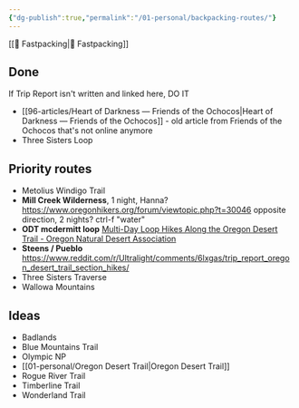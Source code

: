 ```yaml
---
{"dg-publish":true,"permalink":"/01-personal/backpacking-routes/"}
---
```



[[📘 Fastpacking\|📘 Fastpacking]]

## Done

If Trip Report isn't written and linked here, DO IT

* [[96-articles/Heart of Darkness — Friends of the Ochocos\|Heart of Darkness — Friends of the Ochocos]] - old article from Friends of the Ochocos that's not online anymore
* Three Sisters Loop

## Priority routes

* Metolius Windigo Trail
* **Mill Creek Wilderness**, 1 night, Hanna? https://www.oregonhikers.org/forum/viewtopic.php?t=30046 opposite direction, 2 nights? ctrl-f "water"
* **ODT mcdermitt loop** [Multi-Day Loop Hikes Along the Oregon Desert Trail - Oregon Natural Desert Association](https://onda.org/2021/08/oregon-desert-trail-loop-hikes/)
* **Steens / Pueblo** https://www.reddit.com/r/Ultralight/comments/6lxgas/trip_report_oregon_desert_trail_section_hikes/
* Three Sisters Traverse
* Wallowa Mountains

## Ideas

* Badlands
* Blue Mountains Trail
* Olympic NP
* [[01-personal/Oregon Desert Trail\|Oregon Desert Trail]]
* Rogue River Trail
* Timberline Trail
* Wonderland Trail